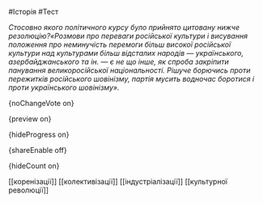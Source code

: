 #Історія #Тест

*Стосовно якого політичного курсу було прийнято цитовану нижче резолюцію?«Розмови  про переваги російської культури і висування положення про неминучість  перемоги більш високої російської культури над культурами більш  відсталих народів — українського, азербайджанського та ін. — є не що  інше, як спроба закріпити панування великоросійської національності.  Рішуче борючись проти пережитків російського шовінізму, партія мусить  водночас боротися і проти українського шовінізму».*

{noChangeVote on}

{preview on}

{hideProgress on}

{shareEnable off}

{hideCount on}

[[коренізації]]
[[колективізації]]
[[індустріалізації]]
[[культурної революції]]
